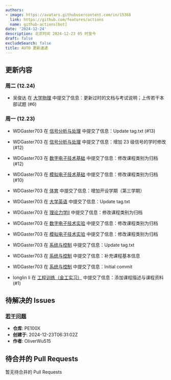 ```yaml
---
authors:
- image: https://avatars.githubusercontent.com/in/15368
  link: https://github.com/features/actions
  name: github-actions[bot]
date: '2024-12-24'
description: 北京时间 2024-12-23 05 时至今
draft: false
excludeSearch: false
title: AUTO 更新速递
---
```


## 更新内容

### 周二 (12.24)

- 吴俊达 在 [大学物理](https://github.com/HITSZ-OpenAuto/PHYS1001A) 中提交了信息：更新过时的文档与考试说明；上传若干本部试题 (#6)

### 周一 (12.23)

- WDGaster703 在 [信号分析与处理](https://github.com/HITSZ-OpenAuto/AUTO2005) 中提交了信息：Update tag.txt (#13)

- WDGaster703 在 [信号分析与处理](https://github.com/HITSZ-OpenAuto/AUTO2005) 中提交了信息：增加 23 级信号的学时修改 (#12)

- WDGaster703 在 [数字电子技术基础](https://github.com/HITSZ-OpenAuto/EE1009) 中提交了信息：修改课程类别为归档 (#12)

- WDGaster703 在 [模拟电子技术基础](https://github.com/HITSZ-OpenAuto/EE1007) 中提交了信息：修改课程类别为归档 (#10)

- WDGaster703 在 [体育](https://github.com/HITSZ-OpenAuto/PE100X) 中提交了信息：增加开设学期（第三学期）

- WDGaster703 在 [大学英语](https://github.com/HITSZ-OpenAuto/LANG1006) 中提交了信息：Update tag.txt

- WDGaster703 在 [理论力学Ⅱ](https://github.com/HITSZ-OpenAuto/EMEC1002) 中提交了信息：修改课程类别为归档

- WDGaster703 在 [数字电子技术实验](https://github.com/HITSZ-OpenAuto/EE1010) 中提交了信息：修改课程类别为归档

- WDGaster703 在 [模拟电子技术实验](https://github.com/HITSZ-OpenAuto/EE1008) 中提交了信息：修改课程类别为归档

- WDGaster703 在 [系统与控制](https://github.com/HITSZ-OpenAuto/EE2005) 中提交了信息：Update tag.txt

- WDGaster703 在 [系统与控制](https://github.com/HITSZ-OpenAuto/EE2005) 中提交了信息：补充课程基本信息

- WDGaster703 在 [系统与控制](https://github.com/HITSZ-OpenAuto/EE2005) 中提交了信息：Initial commit

- longlin li 在 [工程训练（金工实习）](https://github.com/HITSZ-OpenAuto/ENGG1002) 中提交了信息：添加课程描述与课程资料 (#1)

## 待解决的 Issues

### [若干问题](https://github.com/HITSZ-OpenAuto/PE100X/issues/10)

- **仓库**: PE100X
- **创建于**: 2024-12-23T06:31:02Z
- **作者**: OliverWu515

## 待合并的 Pull Requests

暂无待合并的 Pull Requests

